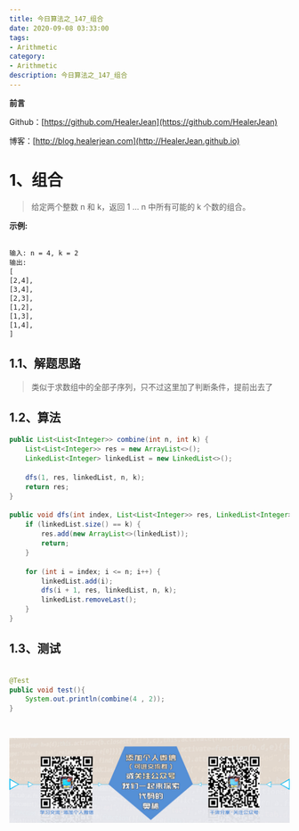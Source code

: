 ```yaml
---
title: 今日算法之_147_组合
date: 2020-09-08 03:33:00
tags: 
- Arithmetic
category: 
- Arithmetic
description: 今日算法之_147_组合
---
```


**前言**     

 Github：[https://github.com/HealerJean](https://github.com/HealerJean)         

 博客：[http://blog.healerjean.com](http://HealerJean.github.io)          



# 1、组合
> 给定两个整数 n 和 k，返回 1 ... n 中所有可能的 k 个数的组合。

**示例:**

```

输入: n = 4, k = 2
输出:
[
[2,4],
[3,4],
[2,3],
[1,2],
[1,3],
[1,4],
]
```

## 1.1、解题思路 

>  类似于求数组中的全部子序列，只不过这里加了判断条件，提前出去了



## 1.2、算法

```java
public List<List<Integer>> combine(int n, int k) {
    List<List<Integer>> res = new ArrayList<>();
    LinkedList<Integer> linkedList = new LinkedList<>();

    dfs(1, res, linkedList, n, k);
    return res;
}

public void dfs(int index, List<List<Integer>> res, LinkedList<Integer> linkedList, int n, int k ) {
    if (linkedList.size() == k) {
        res.add(new ArrayList<>(linkedList));
        return;
    }

    for (int i = index; i <= n; i++) {
        linkedList.add(i);
        dfs(i + 1, res, linkedList, n, k);
        linkedList.removeLast();
    }
}
```




## 1.3、测试 

```java

@Test
public void test(){
    System.out.println(combine(4 , 2));
}
```



​          

![ContactAuthor](https://raw.githubusercontent.com/HealerJean/HealerJean.github.io/master/assets/img/artical_bottom.jpg)



<link rel="stylesheet" href="https://unpkg.com/gitalk/dist/gitalk.css">

<script src="https://unpkg.com/gitalk@latest/dist/gitalk.min.js"></script> 
<div id="gitalk-container"></div>    
 <script type="text/javascript">
    var gitalk = new Gitalk({
		clientID: `1d164cd85549874d0e3a`,
		clientSecret: `527c3d223d1e6608953e835b547061037d140355`,
		repo: `HealerJean.github.io`,
		owner: 'HealerJean',
		admin: ['HealerJean'],
		id: 'rNjASFIw42BglLsR',
    });
    gitalk.render('gitalk-container');
</script> 


